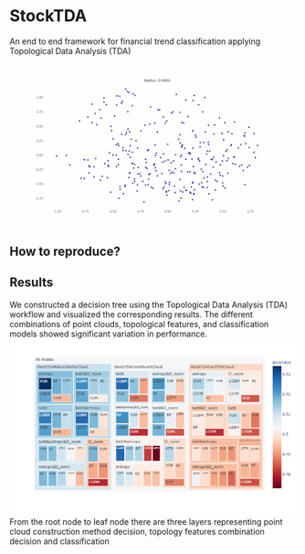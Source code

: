 # StockTDA
An end to end framework for financial trend classification applying Topological Data Analysis (TDA)


![image](https://github.com/Desman107/Desman107/blob/main/img/c2b29fcd300448db8c7c9e5c89ce5611.gif)


## How to reproduce?


## Results
We constructed a decision tree using the Topological Data Analysis (TDA) workflow and visualized the corresponding results. The different combinations of point clouds, topological features, and classification models showed significant variation in performance.
![image](https://github.com/Desman107/Desman107/blob/main/img/newplot1.png)
From the root node to leaf node there are three layers representing point cloud construction method decision, topology features combination decision and classification 